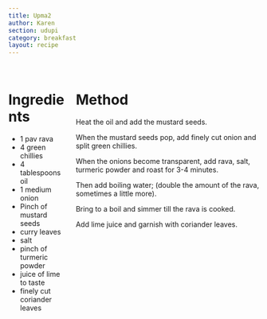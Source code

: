 ```yaml
---
title: Upma2
author: Karen
section: udupi
category: breakfast
layout: recipe
---
```


<br>
<div class='columns'> <div class='column is-one-third p-3' markdown='1'>

# Ingredients

* 1 pav rava
* 4 green chillies
* 4 tablespoons oil
* 1 medium onion
* Pinch of mustard seeds
* curry leaves
* salt
* pinch of turmeric powder
* juice of lime to taste
* finely cut coriander leaves



</div> <div class='column is-two-thirds p-3' markdown='1'>

# Method

Heat the oil and add the mustard seeds.

When the mustard seeds pop, add finely cut onion and split green chillies.

When the onions become transparent, add rava, salt, turmeric powder and roast for 3-4 minutes.

Then add boiling water; (double the amount of the rava, sometimes a little more).

Bring to a boil and simmer till the rava is cooked.

Add lime juice and garnish with coriander leaves.



</div> </div>
